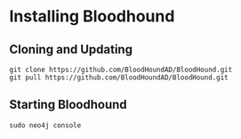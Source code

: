 # Installing Bloodhound

## Cloning and Updating
```
git clone https://github.com/BloodHoundAD/BloodHound.git
git pull https://github.com/BloodHoundAD/BloodHound.git
```

## Starting Bloodhound
```
sudo neo4j console
```